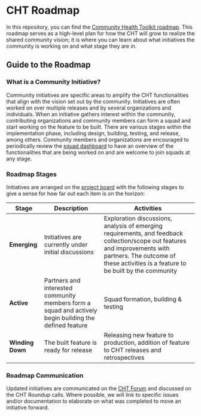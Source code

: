 # CHT Roadmap
In this repository, you can find the [Community Health Toolkit roadmap](https://github.com/orgs/medic/projects/112). This roadmap serves as a high-level plan for how the CHT will grow to realize the shared community vision; it is where you can learn about what initiatives the community is working on and what stage they are in. 

## Guide to the Roadmap

### What is a Community Initiative?
Community initiatives are specific areas to amplify the CHT functionalities that align with the vision set out by the community. Initiatives are often worked on over multiple releases and by several organizations and individuals. When an initiative gathers interest within the community, contributing organizations and community members can form a squad and start working on the feature to be built. There are various stages within the implementation phase, including design, building, testing, and release, among others. Community members and organizations are encouraged to periodically review the [squad dashboard](https://github.com/orgs/medic/projects/112/views/24) to have an overview of the functionalities that are being worked on and are welcome to join squads at any stage.

### Roadmap Stages
Initiatives are arranged on the [project board](https://github.com/orgs/medic/projects/112) with the following stages to give a sense for how far out each item is on the horizon:

| Stage | Description | Activities |
| --- | --- | --- |
| **Emerging** | Initiatives are currently under initial discussions | Exploration discussions, analysis of emerging requirements, and feedback collection/scope out features and improvements with partners. The outcome of these activities is a feature to be built by the community |
| **Active** | Partners and interested community members form a squad and actively begin building the defined feature | Squad formation, building & testing| 
| **Winding Down** | The built feature is ready for release | Releasing new feature to production, addition of feature to CHT releases and retrospectives  | 

### Roadmap Communication
Updated initiatives are communicated on the [CHT Forum](https://forum.communityhealthtoolkit.org/c/product/roadmaps/25) and discussed on the CHT Roundup calls. Where possible, we will link to specific issues and/or documentation to elaborate on what was completed to move an initiative forward. 

